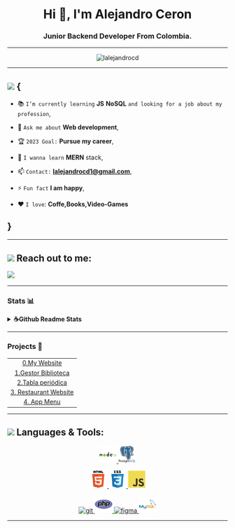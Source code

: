<h1 align="center">Hi 👋, I'm Alejandro Ceron</h1>
<h3 align="center">Junior Backend Developer From Colombia.</h3>

---

<p align="center"> <img src="https://komarev.com/ghpvc/?username=lalejandrocd&label=Profile%20views&color=0e75b6&style=flat" alt="lalejandrocd" /> </p>

---

## <img src="https://media.giphy.com/media/WUlplcMpOCEmTGBtBW/giphy.gif" width="40">  {


- 📚 `I’m currently learning` **JS** **NoSQL** `and looking for a job about my profession`,

- 💬 `Ask me about` **Web development**,

- 🏆 `2023 Goal:` **Pursue my career**,

- 🏫 `I wanna learn` **MERN** stack,

- 📫 `Contact:` **lalejandrocd1@gmail.com**,

- ⚡ `Fun fact` **I am happy**,

- ❤️ `I love`: **Coffe,Books,Video-Games**

##  }

---

## <img src="https://media.giphy.com/media/LnQjpWaON8nhr21vNW/giphy.gif" width="40"> **Reach out to me:** ️

[<img src="https://img.shields.io/badge/lalejandrocd-%230077B5.svg?&style=for-the-badge&logo=linkedin&logoColor=white" />](https://www.linkedin.com/in/lalejandrocd/)

<!-- [![ko-fi](https://ko-fi.com/img/githubbutton_sm.svg)](https://ko-fi.com/F1F5ONIGX) -->


---

### Stats 📊

<details>
<summary> <b> ☕Github Readme Stats</b></summary>
<br>
<p align="center">
<img height="180em" src="https://github-readme-stats.vercel.app/api/top-langs?username=lalejandrocd&show_icons=true&locale=en&layout=compact&theme=gotham" alt="lalejandrocd" />
&nbsp;<img height="180oem" src="https://github-readme-stats.vercel.app/api?username=lalejandrocd&show_icons=true&locale=en&theme=gotham&hide_border=false" alt="lalejandrocd" />
<img height="180oem" src="https://github-readme-streak-stats.herokuapp.com/?user=lalejandrocd&theme=gotham" alt="lalejandrocd" />
</p>
</details>

---

### Projects 💪
<p align="center"></p>
<table width="100%">
<tr>
<td align="center">
<a href="https://github.com/lAlejandrocd/portafolio.git">0.My Website</a>
</td>
</tr>
<tr>
<td align="center">
<a href="https://github.com/lAlejandrocd/gestor_biblioteca.git">1.Gestor Biblioteca</a>
</td>
</tr>
<tr>
<td align="center">
<a href="https://github.com/lAlejandrocd/periodic-table">2.Tabla periódica</a>
</td>
</tr>
<tr>
<td align="center">
<a href="https://github.com/lAlejandrocd/restaurant-website">3. Restaurant Website</a>
</td>
</tr>
<tr>
<td align="center">
<a href="https://github.com/lAlejandrocd/app-menu.git">4. App Menu</a>
</td>
</tr>
</table>

---
## <img src="https://media.giphy.com/media/j2pOGeGYKe2xCCKwfi/giphy.gif" width="40"> **Languages & Tools:**

<p align="center">
<a href="https://nodejs.org" target="_blank" rel="noreferrer"> <img src="https://raw.githubusercontent.com/devicons/devicon/master/icons/nodejs/nodejs-original-wordmark.svg" alt="nodejs" width="40" height="40"/> </a> <a href="https://www.photoshop.com/en" target="_blank" rel="noreferrer"> <img src="https://raw.githubusercontent.com/devicons/devicon/master/icons/postgresql/postgresql-original-wordmark.svg" alt="postgresql" width="40" height="40"/> </a>
</p>
<p align="center">
<a href="https://www.w3.org/html/" target="_blank" rel="noreferrer"> <img src="https://raw.githubusercontent.com/devicons/devicon/master/icons/html5/html5-original-wordmark.svg" alt="html5" width="40" height="40"/> </a> <a href="https://www.w3schools.com/css/" target="_blank" rel="noreferrer"> <img src="https://raw.githubusercontent.com/devicons/devicon/master/icons/css3/css3-original-wordmark.svg" alt="css3" width="40" height="40"/> </a>
<img src="https://raw.githubusercontent.com/devicons/devicon/master/icons/javascript/javascript-original.svg" alt="javascript" width="40" height="40"/> </a></p>
<p align="center"><a href="https://git-scm.com/" target="_blank" rel="noreferrer"> <img src="https://www.vectorlogo.zone/logos/git-scm/git-scm-icon.svg" alt="git" width="40" height="40"/> </a><a href="https://developer.mozilla.org/en-US/docs/Web/JavaScript" target="_blank" rel="noreferrer"></a>
</a> <a href="https://www.php.net" target="_blank" rel="noreferrer"> <img src="https://raw.githubusercontent.com/devicons/devicon/master/icons/php/php-original.svg" alt="php" width="40" height="40"/> </a> <a href="https://www.figma.com/" target="_blank" rel="noreferrer"> <img src="https://www.vectorlogo.zone/logos/figma/figma-icon.svg" alt="figma" width="40" height="40"/> </a>     <a href="https://www.mysql.com/" target="_blank" rel="noreferrer"> <img src="https://raw.githubusercontent.com/devicons/devicon/master/icons/mysql/mysql-original-wordmark.svg" alt="mysql" width="40" height="40"/> </a></p>

---

[Linkelin]: https://www.linkedin.com/in/lalejandrocd/

